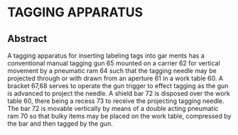 # TAGGING APPARATUS

## Abstract
A tagging apparatus for inserting labeling tags into gar ments has a conventional manual tagging gun 65 mounted on a carrier 62 for vertical movement by a pneumatic ram 64 such that the tagging needle may be projected through or with drawn from an aperture 61 in a work table 60. A bracket 67,68 serves to operate the gun trigger to effect tagging as the gun is advanced to project the needle. A shield bar 72 is disposed over the work table 60, there being a recess 73 to receive the projecting tagging needle. The bar 72 is movable vertically by means of a double acting pneumatic ram 70 so that bulky items may be placed on the work table, compressed by the bar and then tagged by the gun.
